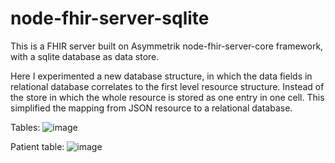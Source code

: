 # node-fhir-server-sqlite

This is a FHIR server built on Asymmetrik node-fhir-server-core framework, with a sqlite database as data store. 

Here I experimented a new database structure, in which the data fields in relational database correlates to the first level resource structure. 
Instead of the store in which the whole resource is stored as one entry in one cell. This simplified the mapping from JSON resource to a relational database. 

Tables: ![image](https://user-images.githubusercontent.com/48110809/133317302-d88f81a0-9baa-41e4-a2c7-636e028277ab.png)

Patient table: 
![image](https://user-images.githubusercontent.com/48110809/133317404-d0bec9c2-ff4b-43aa-92e9-a2d78f3399f9.png)

